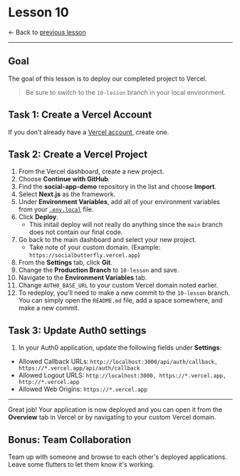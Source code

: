 # Lesson 10

<- Back to [previous lesson](https://github.com/mongodb-developer/social-app-demo/tree/9-lesson)

---

## Goal 

The goal of this lesson is to deploy our completed project to Vercel.   

> Be sure to switch to the `10-lesson` branch in your local environment.

## Task 1: Create a Vercel Account

If you don't already have a [Vercel account](https://vercel.com/signup), create one.

## Task 2: Create a Vercel Project

1. From the Vercel dashboard, create a new project.
1. Choose **Continue with GitHub**.
1. Find the **social-app-demo** repository in the list and choose **Import**.
1. Select **Next.js** as the framework.
1. Under **Environment Variables**, add all of your environment variables from your [`.env.local`](./.env.local) file.
1. Click **Deploy**.
    - This initail deploy will not really do anything since the `main` branch does not contain our final code.
1. Go back to the main dashboard and select your new project.
    - Take note of your custom domain. (Example: `https://socialbutterfly.vercel.app`)
1. From the **Settings** tab, click **Git**.
1. Change the **Production Branch** to `10-lesson` and save.
1. Navigate to the **Environment Variables** tab.
1. Change `AUTH0_BASE_URL` to your custom Vercel domain noted earlier. 
1. To redeploy, you'll need to make a new commit to the `10-lesson` branch. You can simply open the `README.md` file, add a space somewhere, and make a new commit.

## Task 3: Update Auth0 settings

1. In your Auth0 application, update the following fields under **Settings**:
- Allowed Callback URLs: `http://localhost:3000/api/auth/callback, https://*.vercel.app/api/auth/callback`
- Allowed Logout URLS: `http://localhost:3000, https://*.vercel.app, http://*.vercel.app`
- Allowed Web Origins: `https://*.vercel.app`

---

Great job! Your application is now deployed and you can open it from the **Overview** tab in Vercel or by navigating to your custom Vercel domain.

## Bonus: Team Collaboration

Team up with someone and browse to each other's deployed applications. Leave some flutters to let them know it's working.

